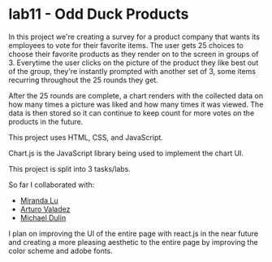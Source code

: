 # lab11 - Odd Duck Products

In this project we're creating a survey for a product company that wants its employees to vote for their favorite items. The user gets 25 choices to choose their favorite products as they render on to the screen in groups of 3. Everytime the user clicks on the picture of the product they like best out of the group, they're instantly prompted with another set of 3, some items recurring throughout the 25 rounds they get.

After the 25 rounds are complete, a chart renders with the collected data on how many times a picture was liked and how many times it was viewed. The data is then stored so it can continue to keep count for more votes on the products in the future.

This project uses HTML, CSS, and JavaScript. 

Chart.js is the JavaScript library being used to implement the chart UI.

This project is split into 3 tasks/labs.

So far I collaborated with:
* [Miranda Lu](https://github.com/mirandalu2020)
* [Arturo Valadez](https://github.com/Arturovaladez1)
* [Michael Dulin](https://github.com/MichaelDulin)

I plan on improving the UI of the entire page with react.js in the near future and creating a more pleasing aesthetic to the entire page by improving the color scheme and adobe fonts.

